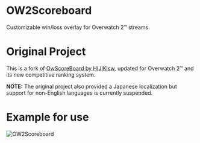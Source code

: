 # OW2Scoreboard

Customizable win/loss overlay for Overwatch 2™ streams.

# Original Project

This is a fork of [OwScoreBoard by HIJIKIsw](https://github.com/HIJIKIsw/OwScoreBoard), updated for Overwatch 2™ and its new competitive ranking system.

**NOTE:** The original project also provided a Japanese localization but support for non-English languages is currently suspended.

# Example for use

![OW2Scoreboard](./Readme/Example.gif)